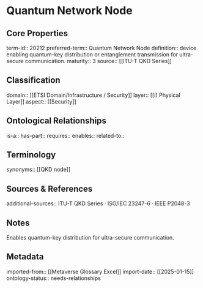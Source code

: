# Quantum Network Node

## Core Properties
term-id:: 20212
preferred-term:: Quantum Network Node
definition:: device enabling quantum-key distribution or entanglement transmission for ultra-secure communication.
maturity:: 3
source:: [[ITU-T QKD Series]]

## Classification
domain:: [[ETSI Domain/Infrastructure / Security]]
layer:: [[I) Physical Layer]]
aspect:: [[Security]]

## Ontological Relationships
is-a:: 
has-part:: 
requires:: 
enables:: 
related-to:: 

## Terminology
synonyms:: [[QKD node]]

## Sources & References
additional-sources:: ITU-T QKD Series · ISO/IEC 23247-6 · IEEE P2048-3

## Notes
Enables quantum-key distribution for ultra-secure communication.

## Metadata
imported-from:: [[Metaverse Glossary Excel]]
import-date:: [[2025-01-15]]
ontology-status:: needs-relationships